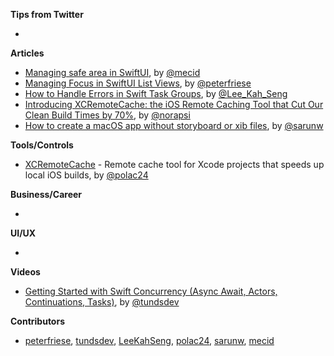 **Tips from Twitter**

*

**Articles**

* [Managing safe area in SwiftUI](https://swiftwithmajid.com/2021/11/03/managing-safe-area-in-swiftui/), by [@mecid](https://twitter.com/mecid)
* [Managing Focus in SwiftUI List Views](https://peterfriese.dev/swiftui-list-focus/), by [@peterfriese](https://twitter.com/peterfriese)
* [How to Handle Errors in Swift Task Groups](https://swiftsenpai.com/swift/task-groups-error-handling/), by [@Lee_Kah_Seng](https://twitter.com/Lee_Kah_Seng)
* [Introducing XCRemoteCache: the iOS Remote Caching Tool that Cut Our Clean Build Times by 70%](https://engineering.atspotify.com/2021/11/16/introducing-xcremotecache-the-ios-remote-caching-tool-that-cut-our-clean-build-times-by-70/), by [@norapsi](https://twitter.com/norapsi)
* [How to create a macOS app without storyboard or xib files](https://sarunw.com/posts/how-to-create-macos-app-without-storyboard/), by [@sarunw](https://twitter.com/sarunw)

**Tools/Controls**

* [XCRemoteCache](https://github.com/spotify/XCRemoteCache) - Remote cache tool for Xcode projects that speeds up local iOS builds, by [@polac24](https://github.com/polac24)

**Business/Career**

*

**UI/UX**

*

**Videos**

* [Getting Started with Swift Concurrency (Async Await, Actors, Continuations, Tasks)](https://youtu.be/U6lQustiTGE), by [@tundsdev](https://twitter.com/tundsdev)

**Contributors**

* [peterfriese](https://github.com/peterfriese), [tundsdev](https://github.com/tunds), [LeeKahSeng](https://github.com/LeeKahSeng), [polac24](https://github.com/polac24), [sarunw](https://github.com/sarunw), [mecid](https://github.com/mecid)
